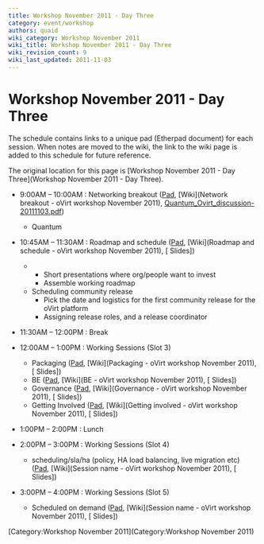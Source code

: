 ```yaml
---
title: Workshop November 2011 - Day Three
category: event/workshop
authors: quaid
wiki_category: Workshop November 2011
wiki_title: Workshop November 2011 - Day Three
wiki_revision_count: 9
wiki_last_updated: 2011-11-03
---
```


# Workshop November 2011 - Day Three

The schedule contains links to a unique pad (Etherpad document) for each session. When notes are moved to the wiki, the link to the wiki page is added to this schedule for future reference.

The original location for this page is [Workshop November 2011 - Day Three](Workshop November 2011 - Day Three).

*   9:00AM – 10:00AM : Networking breakout ([Pad](http://etherpad.ubuntu.com/networking-breakout-ovirt-workshop-20111103), [Wiki](Network breakout - oVirt workshop November 2011), [Quantum_Ovirt_discussion-20111103.pdf](Quantum_Ovirt_discussion-20111103.pdf "fig:Quantum_Ovirt_discussion-20111103.pdf"))
    -   Quantum
*   10:45AM – 11:30AM : Roadmap and schedule ([Pad](http://etherpad.ubuntu.com/roadmap-and-schedule-ovirt-workshop-20111103), [Wiki](Roadmap and schedule - oVirt workshop November 2011), [ Slides])
    -   -   Short presentations where org/people want to invest
        -   Assemble working roadmap
    -   Scheduling community release
        -   Pick the date and logistics for the first community release for the oVirt platform
        -   Assigning release roles, and a release coordinator

*   11:30AM – 12:00PM : Break
*   12:00AM – 1:00PM : Working Sessions (Slot 3)
    -   Packaging ([Pad](http://etherpad.ubuntu.com/packaging-ovirt-workshop-20111103), [Wiki](Packaging - oVirt workshop November 2011), [ Slides])
    -   BE ([Pad](http://etherpad.ubuntu.com/be-ovirt-workshop-20111103), [Wiki](BE - oVirt workshop November 2011), [ Slides])
    -   Governance ([Pad](http://etherpad.ubuntu.com/governance-ovirt-workshop-20111103), [Wiki](Governance - oVirt workshop November 2011), [ Slides])
    -   Getting Involved ([Pad](http://etherpad.ubuntu.com/getting-involved-ovirt-workshop-20111103), [Wiki](Getting involved - oVirt workshop November 2011), [ Slides])
*   1:00PM – 2:00PM : Lunch
*   2:00PM – 3:00PM : Working Sessions (Slot 4)
    -   scheduling/sla/ha (policy, HA load balancing, live migration etc) ([Pad](http://etherpad.ubuntu.com/session-name-ovirt-workshop-20111103), [Wiki](Session name - oVirt workshop November 2011), [ Slides])
*   3:00PM – 4:00PM : Working Sessions (Slot 5)
    -   Scheduled on demand ([Pad](http://etherpad.ubuntu.com/session-name-ovirt-workshop-20111103), [Wiki](Session name - oVirt workshop November 2011), [ Slides])

[Category:Workshop November 2011](Category:Workshop November 2011)
